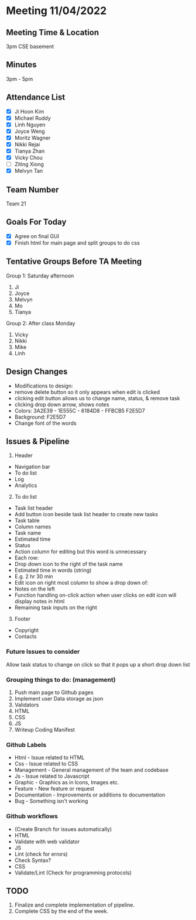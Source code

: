 # Meeting 11/04/2022

## Meeting Time & Location
3pm CSE basement

## Minutes
3pm - 5pm

## Attendance List
- [x] Ji Hoon Kim
- [x] Michael Ruddy
- [x] Linh Nguyen
- [x] Joyce Weng
- [x] Moritz Wagner
- [x] Nikki Rejai
- [x] Tianya Zhan
- [x] Vicky Chou
- [ ]  Ziting Xiong 
- [x]  Melvyn Tan

## Team Number
Team 21

## Goals For Today
- [x] Agree on final GUI
- [x] Finish html for main page and split groups to do css

## Tentative Groups Before TA Meeting
Group 1: Saturday afternoon
1. Ji
2. Joyce
3. Melvyn
4. Mo
5. Tianya

Group 2: After class Monday
1. Vicky
2. Nikki
3. Mike
4. Linh

## Design Changes
- Modifications to design:
- remove delete button so it only appears when edit is clicked
- clicking edit button allows us to change name, status, & remove task
- clicking drop down arrow, shows notes
- Colors: 3A2E39 - 1E555C -  6184D8 - FFBCB5 F2E5D7
- Background: F2E5D7
- Change font of the words

## Issues & Pipeline
1. Header
- Navigation bar
- To do list
- Log
- Analytics
2. To do list
- Task list header
- Add button icon beside task list header to create new tasks
- Task table
- Column names
- Task name
- Estimated time
- Status
- Action column for editing but this word is unnecessary
- Each row:
- Drop down icon to the right of the task name
- Estimated time in words (string)
- E.g. 2 hr 30 min
- Edit icon on right most column to show a drop down of:
- Notes on the left
- Function handling on-click action when user clicks on edit icon will display notes in html
- Remaining task inputs on the right
3. Footer
- Copyright
- Contacts

### Future Issues to consider
Allow task status to change on click so that it pops up a short drop down list 

### Grouping things to do: (management)
1. Push main page to Github pages
2. Implement user Data storage as json
3. Validators 
4. HTML
5. CSS
6. JS
7. Writeup Coding Manifest

### Github Labels
- Html - Issue related to HTML
- Css - Issue related to CSS
- Management - General management of the team and codebase 
- Js - Issue related to Javascript
- Graphic - Graphics as in Icons, Images etc.
- Feature - New feature or request
- Documentation - Improvements or additions to documentation
- Bug - Something isn't working

### Github workflows
- (Create Branch for issues automatically)
- HTML
- Validate with web validator
- JS
- Lint (check for errors)
- Check Syntax?
- CSS
- Validate/Lint (Check for programming protocols)

## TODO
1. Finalize and complete implementation of pipeline.
2. Complete CSS by the end of the week.
